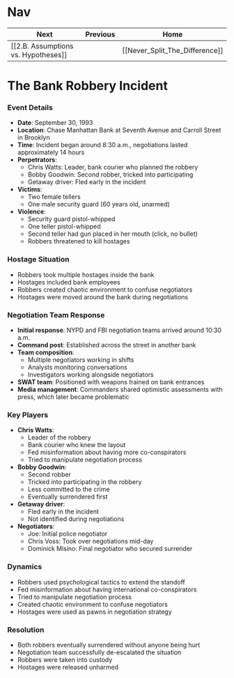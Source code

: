 # Nav 

| Next                                | Previous | Home                           |
| ----------------------------------- | -------- | ------------------------------ |
| [[2.B. Assumptions vs. Hypotheses]] |          | [[Never_Split_The_Difference]] |
# The Bank Robbery Incident


### Event Details
- **Date**: September 30, 1993
- **Location**: Chase Manhattan Bank at Seventh Avenue and Carroll Street in Brooklyn
- **Time**: Incident began around 8:30 a.m., negotiations lasted approximately 14 hours
- **Perpetrators**: 
  - Chris Watts: Leader, bank courier who planned the robbery
  - Bobby Goodwin: Second robber, tricked into participating
  - Getaway driver: Fled early in the incident
- **Victims**:
  - Two female tellers
  - One male security guard (60 years old, unarmed)
- **Violence**:
  - Security guard pistol-whipped
  - One teller pistol-whipped
  - Second teller had gun placed in her mouth (click, no bullet)
  - Robbers threatened to kill hostages

### Hostage Situation
- Robbers took multiple hostages inside the bank
- Hostages included bank employees
- Robbers created chaotic environment to confuse negotiators
- Hostages were moved around the bank during negotiations

### Negotiation Team Response
- **Initial response**: NYPD and FBI negotiation teams arrived around 10:30 a.m.
- **Command post**: Established across the street in another bank
- **Team composition**:
  - Multiple negotiators working in shifts
  - Analysts monitoring conversations
  - Investigators working alongside negotiators
- **SWAT team**: Positioned with weapons trained on bank entrances
- **Media management**: Commanders shared optimistic assessments with press, which later became problematic

### Key Players
- **Chris Watts**:
  - Leader of the robbery
  - Bank courier who knew the layout
  - Fed misinformation about having more co-conspirators
  - Tried to manipulate negotiation process
- **Bobby Goodwin**:
  - Second robber
  - Tricked into participating in the robbery
  - Less committed to the crime
  - Eventually surrendered first
- **Getaway driver**:
  - Fled early in the incident
  - Not identified during negotiations
- **Negotiators**:
  - Joe: Initial police negotiator
  - Chris Voss: Took over negotiations mid-day
  - Dominick Misino: Final negotiator who secured surrender

### Dynamics
- Robbers used psychological tactics to extend the standoff
- Fed misinformation about having international co-conspirators
- Tried to manipulate negotiation process
- Created chaotic environment to confuse negotiators
- Hostages were used as pawns in negotiation strategy

### Resolution
- Both robbers eventually surrendered without anyone being hurt
- Negotiation team successfully de-escalated the situation
- Robbers were taken into custody
- Hostages were released unharmed
